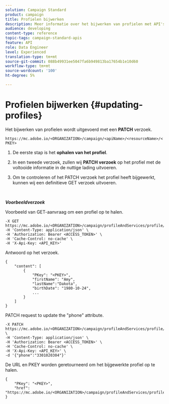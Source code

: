 ```yaml
---
solution: Campaign Standard
product: campaign
title: Profielen bijwerken
description: Meer informatie over het bijwerken van profielen met API's.
audience: developing
content-type: reference
topic-tags: campaign-standard-apis
feature: API
role: Data Engineer
level: Experienced
translation-type: tm+mt
source-git-commit: 088b49931ee5047fa6b949813ba17654b1e10d60
workflow-type: tm+mt
source-wordcount: '100'
ht-degree: 5%

---
```



# Profielen bijwerken {#updating-profiles}

Het bijwerken van profielen wordt uitgevoerd met een **PATCH** verzoek.

`https://mc.adobe.io/<ORGANIZATION>/campaign/<apiName>/<resourceName>/<PKEY>`

1. De eerste stap is het **ophalen van het profiel**.

1. In een tweede verzoek, zullen wij **PATCH verzoek** op het profiel met de voltooide informatie in de nuttige lading uitvoeren.

1. Om te controleren of het PATCH verzoek het profiel heeft bijgewerkt, kunnen wij een definitieve GET verzoek uitvoeren.

<br/>

***Voorbeeldverzoek***

Voorbeeld van GET-aanvraag om een profiel op te halen.

```
-X GET https://mc.adobe.io/<ORGANIZATION>/campaign/profileAndServices/profile/<PKEY>\
-H 'Content-Type: application/json' \
-H 'Authorization: Bearer <ACCESS_TOKEN>' \
-H 'Cache-Control: no-cache' \
-H 'X-Api-Key: <API_KEY>'
```

Antwoord op het verzoek.

```
{
    "content": [
        {
            "PKey": "<PKEY>",
            "firstName": "Amy",
            "lastName":"Dakota",
            "birthDate": "1980-10-24",
            ...
        }
    ]
}
```

PATCH request to update the &quot;phone&quot; attribute.

```
-X PATCH https://mc.adobe.io/<ORGANIZATION>/campaign/profileAndServices/profile/<PKEY> \
-H 'Content-Type: application/json' \
-H 'Authorization: Bearer <ACCESS_TOKEN>' \
-H 'Cache-Control: no-cache' \
-H 'X-Api-Key: <API_KEY>' \
-d '{"phone":"3301020304"}'
```

De URL en PKEY worden geretourneerd om het bijgewerkte profiel op te halen.

```
{
    "PKey": "<PKEY>",
    "href": "https://mc.adobe.io/<ORGANIZATION>/campaign/profileAndServices/profile/@2v1dr3ZKJveMDhAdh0MPnh9hNQQ93qb7AW6BNVVKknjwXvTZRBAgUqz1SNcB4ZndgjqOofx3BwBZYBftlmObISoM3rs"
}
```
